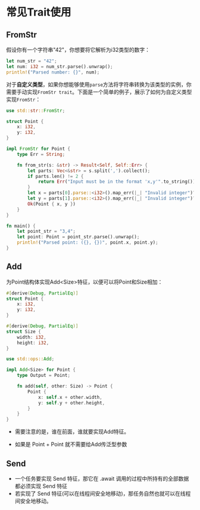 # 常见Trait使用


## FromStr
假设你有一个字符串"42"，你想要将它解析为i32类型的数字：
```rust
let num_str = "42";
let num: i32 = num_str.parse().unwrap();
println!("Parsed number: {}", num);
```

对于**自定义类型**，如果你想能够使用`parse`方法将字符串转换为该类型的实例，你需要手动实现`FromStr trait`。下面是一个简单的例子，展示了如何为自定义类型实现`FromStr`：

```rust
use std::str::FromStr;

struct Point {
    x: i32,
    y: i32,
}

impl FromStr for Point {
    type Err = String;

    fn from_str(s: &str) -> Result<Self, Self::Err> {
        let parts: Vec<&str> = s.split(',').collect();
        if parts.len() != 2 {
            return Err("Input must be in the format 'x,y'".to_string());
        }
        let x = parts[0].parse::<i32>().map_err(|_| "Invalid integer")?;
        let y = parts[1].parse::<i32>().map_err(|_| "Invalid integer")?;
        Ok(Point { x, y })
    }
}

fn main() {
    let point_str = "3,4";
    let point: Point = point_str.parse().unwrap();
    println!("Parsed point: ({}, {})", point.x, point.y);
}
```

## Add
为Point结构体实现Add\<Size\>特征，以便可以将Point和Size相加：

```rust
#[derive(Debug, PartialEq)]
struct Point {
    x: i32,
    y: i32,
}

#[derive(Debug, PartialEq)]
struct Size {
    width: i32,
    height: i32,
}

use std::ops::Add;

impl Add<Size> for Point {
    type Output = Point;

    fn add(self, other: Size) -> Point {
        Point {
            x: self.x + other.width,
            y: self.y + other.height,
        }
    }
}

```

+ 需要注意的是，谁在前面，谁就要实现Add特征。

+ 如果是 Point + Point 就不需要给Add传泛型参数



## Send
+ 一个任务要实现 Send 特征，那它在 .await 调用的过程中所持有的全部数据都必须实现 Send 特征
+ 若实现了 Send 特征(可以在线程间安全地移动)，那任务自然也就可以在线程间安全地移动。
